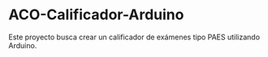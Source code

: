 # ACO-Calificador-Arduino

Este proyecto busca crear un calificador de exámenes tipo PAES utilizando Arduino.
